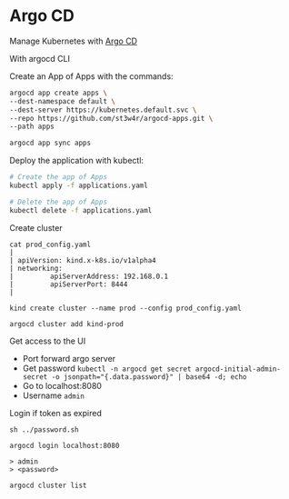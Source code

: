 # Argo CD

Manage Kubernetes with [Argo CD](https://argo-cd.readthedocs.io/en/stable/)

With argocd CLI

Create an App of Apps with the commands:

```bash
argocd app create apps \
--dest-namespace default \
--dest-server https://kubernetes.default.svc \
--repo https://github.com/st3w4r/argocd-apps.git \
--path apps

argocd app sync apps
```


Deploy the  application with kubectl:

```bash
# Create the app of Apps
kubectl apply -f applications.yaml

# Delete the app of Apps
kubectl delete -f applications.yaml
```

Create cluster

```
cat prod_config.yaml
| 
| apiVersion: kind.x-k8s.io/v1alpha4
| networking:
|         apiServerAddress: 192.168.0.1
|         apiServerPort: 8444
| 

kind create cluster --name prod --config prod_config.yaml

argocd cluster add kind-prod
```


Get access to the UI

- Port forward argo server
- Get password `kubectl -n argocd get secret argocd-initial-admin-secret -o jsonpath="{.data.password}" | base64 -d; echo`
- Go to localhost:8080
- Username `admin`


Login if token as expired

```
sh ../password.sh

argocd login localhost:8080

> admin
> <password>

argocd cluster list
```


